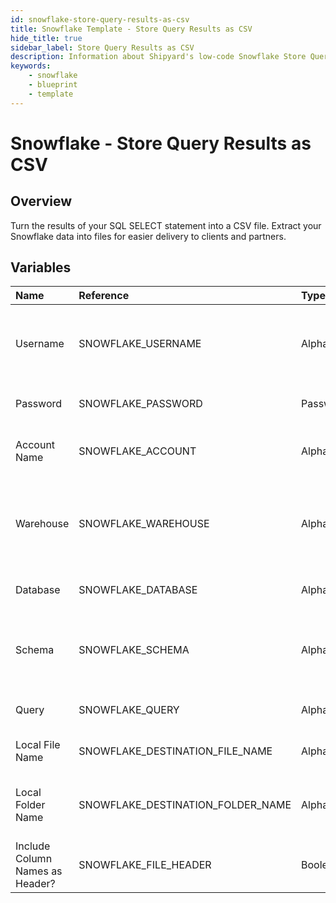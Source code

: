 ```yaml
---
id: snowflake-store-query-results-as-csv
title: Snowflake Template - Store Query Results as CSV
hide_title: true
sidebar_label: Store Query Results as CSV
description: Information about Shipyard's low-code Snowflake Store Query Results as CSV blueprint. Turn the results of your SQL SELECT statement into a CSV file. Extract your Snowflake data into files for easier delivery to clients and partners.
keywords:
    - snowflake
    - blueprint
    - template
---
```


# Snowflake - Store Query Results as CSV

## Overview

Turn the results of your SQL SELECT statement into a CSV file. Extract your Snowflake data into files for easier delivery to clients and partners.



## Variables

| Name | Reference | Type | Required | Default | Options | Description |
|:---|:---|:---|:---|:---|:---|:---|
| Username | SNOWFLAKE_USERNAME | Alphanumeric | :white_check_mark: | - | - | The Snowflake Username that has access to the table/schema/warehouse that you want to execute a query against. |
| Password | SNOWFLAKE_PASSWORD | Password | :white_check_mark: | - | - | The password associated with your Username. |
| Account Name | SNOWFLAKE_ACCOUNT | Alphanumeric | :white_check_mark: | - | - | Typically found in the URL you use to access Snowflake, before `.snowflakecomputing.com`. |
| Warehouse | SNOWFLAKE_WAREHOUSE | Alphanumeric | :heavy_minus_sign: | - | - | The name of the Warehouse you want your query to run in. If left blank, will use the default Warehouse associated with the Username. |
| Database | SNOWFLAKE_DATABASE | Alphanumeric | :white_check_mark: | - | - | The name of the Database that you want to run a query against. |
| Schema | SNOWFLAKE_SCHEMA | Alphanumeric | :heavy_minus_sign: | - | - | The name of the Schema you want to run a query against. If left blank, it&#39;s expected that your query will include the schema in it. |
| Query | SNOWFLAKE_QUERY | Alphanumeric | :white_check_mark: | - | - | A SQL query with a SELECT statement that returns data. |
| Local File Name | SNOWFLAKE_DESTINATION_FILE_NAME | Alphanumeric | :white_check_mark: | ${SHIPYARD_LOG_ID}_output.csv | - | The file name that you want your generated CSV to have. |
| Local Folder Name | SNOWFLAKE_DESTINATION_FOLDER_NAME | Alphanumeric | :heavy_minus_sign: | - | - | The folder structure that you want your CSV to be created in. If left blank, the file will be created in the home directory. |
| Include Column Names as Header? | SNOWFLAKE_FILE_HEADER | Boolean | :white_check_mark: | true | - | If checked, your CSV file will include a header row with column names. |


